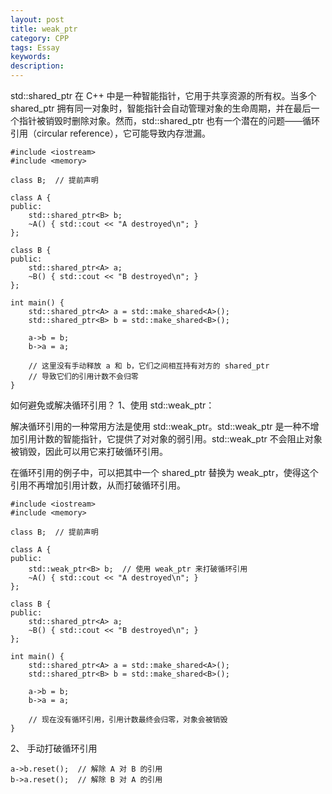 ```yaml
---
layout: post
title: weak_ptr
category: CPP
tags: Essay
keywords: 
description: 
---
```


std::shared_ptr 在 C++ 中是一种智能指针，它用于共享资源的所有权。当多个 shared_ptr 拥有同一对象时，智能指针会自动管理对象的生命周期，并在最后一个指针被销毁时删除对象。然而，std::shared_ptr 也有一个潜在的问题——循环引用（circular reference），它可能导致内存泄漏。
```
#include <iostream>
#include <memory>

class B;  // 提前声明

class A {
public:
    std::shared_ptr<B> b;
    ~A() { std::cout << "A destroyed\n"; }
};

class B {
public:
    std::shared_ptr<A> a;
    ~B() { std::cout << "B destroyed\n"; }
};

int main() {
    std::shared_ptr<A> a = std::make_shared<A>();
    std::shared_ptr<B> b = std::make_shared<B>();

    a->b = b;
    b->a = a;

    // 这里没有手动释放 a 和 b，它们之间相互持有对方的 shared_ptr
    // 导致它们的引用计数不会归零
}
```
如何避免或解决循环引用？
1、使用 std::weak_ptr：

解决循环引用的一种常用方法是使用 std::weak_ptr。std::weak_ptr 是一种不增加引用计数的智能指针，它提供了对对象的弱引用。std::weak_ptr 不会阻止对象被销毁，因此可以用它来打破循环引用。

在循环引用的例子中，可以把其中一个 shared_ptr 替换为 weak_ptr，使得这个引用不再增加引用计数，从而打破循环引用。
```
#include <iostream>
#include <memory>

class B;  // 提前声明

class A {
public:
    std::weak_ptr<B> b;  // 使用 weak_ptr 来打破循环引用
    ~A() { std::cout << "A destroyed\n"; }
};

class B {
public:
    std::shared_ptr<A> a;
    ~B() { std::cout << "B destroyed\n"; }
};

int main() {
    std::shared_ptr<A> a = std::make_shared<A>();
    std::shared_ptr<B> b = std::make_shared<B>();

    a->b = b;
    b->a = a;

    // 现在没有循环引用，引用计数最终会归零，对象会被销毁
}
```
2、 手动打破循环引用
```
a->b.reset();  // 解除 A 对 B 的引用
b->a.reset();  // 解除 B 对 A 的引用
```
